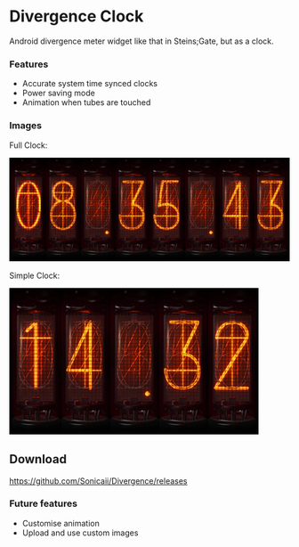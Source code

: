 # Divergence Clock
Android divergence meter widget like that in Steins;Gate, but as a clock.

### Features
- Accurate system time synced clocks
- Power saving mode
- Animation when tubes are touched

### Images
Full Clock:

![widget preview](app/src/main/res/drawable-nodpi/appwidget_preview.jpg)

Simple Clock:

![minus preview](app/src/main/res/drawable-nodpi/small_clock_preview.jpg)

## Download
https://github.com/Sonicaii/Divergence/releases

### Future features
- Customise animation
- Upload and use custom images
